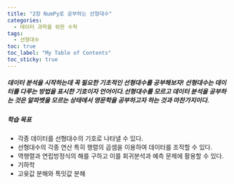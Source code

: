 ```yaml
---
title: "2장 NumPy로 공부하는 선형대수"
categories: 
  - 데이터 과학을 위한 수학
tags:
  - 선형대수
toc: true
toc_label: "My Table of Contents" 
toc_sticky: true
---
```


##### 데이터 분석을 시작하는데 꼭 필요한 기초적인 선형대수를 공부해보자! 선형대수는 데이터를 다루는 방법을 표시한 기호이자 언어이다.선형대수를 모르고 데이터 분석을 공부하는 것은 알파벳을 모르는 상태에서 영문학을 공부하고자 하는 것과 마찬가지이다.

##### 학습 목표
* 각종 데이터를 선형대수의 기호로 나타낼 수 있다.
* 선형대수의 각종 연산 특히 행렬의 곱셈을 이용하여 데이터를 조작할 수 있다.
* 역행렬과 연립방정식의 해를 구하고 이를 회귀분석과 예측 문제에 활용할 수 있다.
* 기하학
* 고윳값 분해와 특잇값 분해